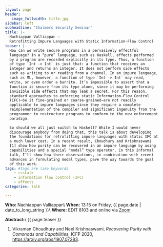 ```yaml
---
layout: page
header:
   image_fullwidth: title.jpg
sidebar: left
subheadline: "Chalmers Security Seminar"
title: |-
  Nachiappan Valliappan —
  Retrofitting Impure Languages with Static Information-Flow Control
teaser: |-
  How can we write secure programs in a pervasively effectful
  language? In a “pure” language, such as Haskell, effects performed
  by a program are recorded explicitly in its type. Thus, a function
  of type `Int -> Int` is just that: a function that receives an
  integer and returns an integer. It does not perform side effects
  such as writing to or reading from a channel. In an impure language,
  such as ML, however, a function of type `Int -> Int` may read,
  write, or even order a burrito. It’s impossible to assert that a
  function is secure from its type alone, since it may be performing
  invisible side effects that may leak a secret. For this reason,
  standard approaches to enforcing static Information-Flow Control
  (IFC)—be it fine-grained or coarse-grained—are not readily
  applicable to impure languages since they require a complete
  reimplementation of the compiler and significant ingenuity from the
  programmer to restructure programs to conform to the new enforcement
  paradigm.
  
  So should we all just switch to Haskell? While I would never
  discourage anybody from doing that, this talk is about developing
  the foundations for retrofitting impure languages with static IFC at
  a much lower cost. In a recent result, Choudhury and Krishnaswami
  [1] show how purity can be recovered in an impure language by using
  capabilities and a special “modal” type operator. In this informal
  talk, I’ll show how their observations, in combination with recent
  advances in formulating modal types, pave the way towards the goal
  of this work.
tags: #tags are like keywords
    - csstalk
    - information flow control (IFC)
    - effects
categories: talk

---
```

**Who:**  Nachiappan Valliappan\\
**When:**  13:15 on Friday, {{ page.date | date_to_long_string }}\\
**Where:**  EDIT 8103 and online via [Zoom](https://chalmers.zoom.us/j/65786317139?pwd=U1FlMks3THpNNG1WaFRJNkJxQXdBQT09)

**Abstract:**\\
{{ page.teaser }}

 1. Vikraman Choudhury and Neel Krishnaswami, _Recovering Purity with
    Comonads and Capabilities_, ICFP 2020, <https://arxiv.org/abs/1907.07283>.
